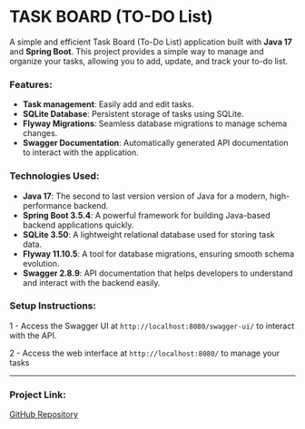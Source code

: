 # TASK BOARD (TO-DO List)

A simple and efficient Task Board (To-Do List) application built with **Java 17** and **Spring Boot**. This project provides a simple way to manage and organize your tasks, allowing you to add, update, and track your to-do list.

### Features:
- **Task management**: Easily add and edit tasks.
- **SQLite Database**: Persistent storage of tasks using SQLite.
- **Flyway Migrations**: Seamless database migrations to manage schema changes.
- **Swagger Documentation**: Automatically generated API documentation to interact with the application.

### Technologies Used:
- **Java 17**: The second to last version version of Java for a modern, high-performance backend.
- **Spring Boot 3.5.4**: A powerful framework for building Java-based backend applications quickly.
- **SQLite 3.50**: A lightweight relational database used for storing task data.
- **Flyway 11.10.5**: A tool for database migrations, ensuring smooth schema evolution.
- **Swagger 2.8.9**: API documentation that helps developers to understand and interact with the backend easily.

### Setup Instructions:

1 - Access the Swagger UI at `http://localhost:8080/swagger-ui/` to interact with the API.

2 - Access the web interface at `http://localhost:8080/` to manage your tasks

---

### Project Link:
[GitHub Repository](https://github.com/mateus-laurentino/task-board)
